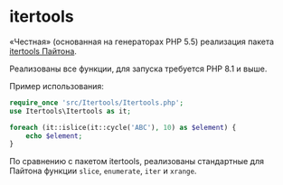 # itertools
«Честная» (основанная на генераторах PHP 5.5) реализация пакета [itertools Пайтона](https://docs.python.org/2/library/itertools.html).

Реализованы все функции, для запуска требуется PHP 8.1 и выше.

Пример использования:

```php
require_once 'src/Itertools/Itertools.php';
use Itertools\Itertools as it;

foreach (it::islice(it::cycle('ABC'), 10) as $element) {
    echo $element;
}
```
По сравнению с пакетом itertools, реализованы стандартные для Пайтона функции
`slice`, `enumerate`, `iter` и `xrange`.
